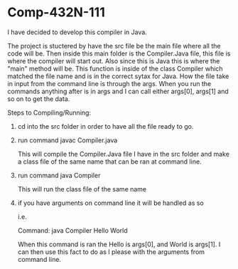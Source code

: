 # Comp-432N-111

I have decided to develop this compiler in Java.

The project is stuctered by have the src file be the main file where all the code will be. Then inside this main folder is the
Compiler.Java file, this file is where the compiler will start out. Also since this is Java this is where the "main" method will
be. This function is inside of the class Compiler which matched the file name and is in the correct sytax for Java. How the file
take in input from the command line is through the args. When you run the commands anything after is in args and I can call either
args[0], args[1] and so on to get the data.

Steps to Compiling/Running:

1) cd into the src folder in order to have all the file ready to go.

2) run command javac Compiler.java

   This will compile the Compiler.Java file I have in the src folder and make a class file of the same name that can be ran at
   command line.

3) run command java Compiler

   This will run the class file of the same name

4) if you have arguments on command line it will be handled as so

   i.e.

   Command: java Compiler Hello World

   When this command is ran the Hello is args[0], and World is args[1]. I can then use this fact to do as I please with the arguments from command line.

